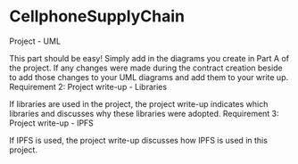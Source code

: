 # CellphoneSupplyChain

Project - UML

This part should be easy! Simply add in the diagrams you create in Part A of the project. If any changes were made during the contract creation beside to add those changes to your UML diagrams and add them to your write up. 
Requirement 2: Project write-up - Libraries

If libraries are used in the project, the project write-up indicates which libraries and discusses why these libraries were adopted. 
Requirement 3: Project write-up - IPFS

If IPFS is used, the project write-up discusses how IPFS is used in this project.